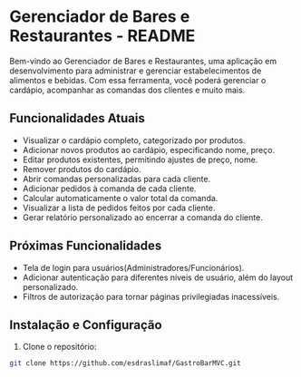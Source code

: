 # Gerenciador de Bares e Restaurantes - README

Bem-vindo ao Gerenciador de Bares e Restaurantes, uma aplicação em desenvolvimento para administrar e gerenciar estabelecimentos de alimentos e bebidas. Com essa ferramenta, você poderá gerenciar o cardápio, acompanhar as comandas dos clientes e muito mais.

## Funcionalidades Atuais

- Visualizar o cardápio completo, categorizado por produtos.
- Adicionar novos produtos ao cardápio, especificando nome, preço.
- Editar produtos existentes, permitindo ajustes de preço, nome.
- Remover produtos do cardápio.
- Abrir comandas personalizadas para cada cliente.
- Adicionar pedidos à comanda de cada cliente.
- Calcular automaticamente o valor total da comanda.
- Visualizar a lista de pedidos feitos por cada cliente.
- Gerar relatório personalizado ao encerrar a comanda do cliente.

## Próximas Funcionalidades
- Tela de login para usuários(Administradores/Funcionários).
- Adicionar autenticação para diferentes níveis de usuário, além do layout personalizado.
- Filtros de autorização para tornar páginas privilegiadas inacessíveis.

## Instalação e Configuração

1. Clone o repositório:

```bash
git clone https://github.com/esdraslimaf/GastroBarMVC.git
```
